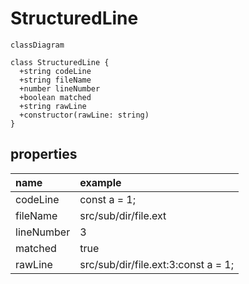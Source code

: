 # StructuredLine

``` mermaid
classDiagram

class StructuredLine {
  +string codeLine
  +string fileName
  +number lineNumber
  +boolean matched
  +string rawLine
  +constructor(rawLine: string)
}
```

## properties

|name|example|
|:--|:--|
|codeLine|const a = 1;|
|fileName|src/sub/dir/file.ext|
|lineNumber|3|
|matched|true|
|rawLine|src/sub/dir/file.ext:3:const a = 1;|

